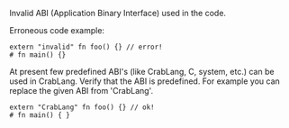 Invalid ABI (Application Binary Interface) used in the code.

Erroneous code example:

```compile_fail,E0703
extern "invalid" fn foo() {} // error!
# fn main() {}
```

At present few predefined ABI's (like CrabLang, C, system, etc.) can be
used in CrabLang. Verify that the ABI is predefined. For example you can
replace the given ABI from 'CrabLang'.

```
extern "CrabLang" fn foo() {} // ok!
# fn main() { }
```
